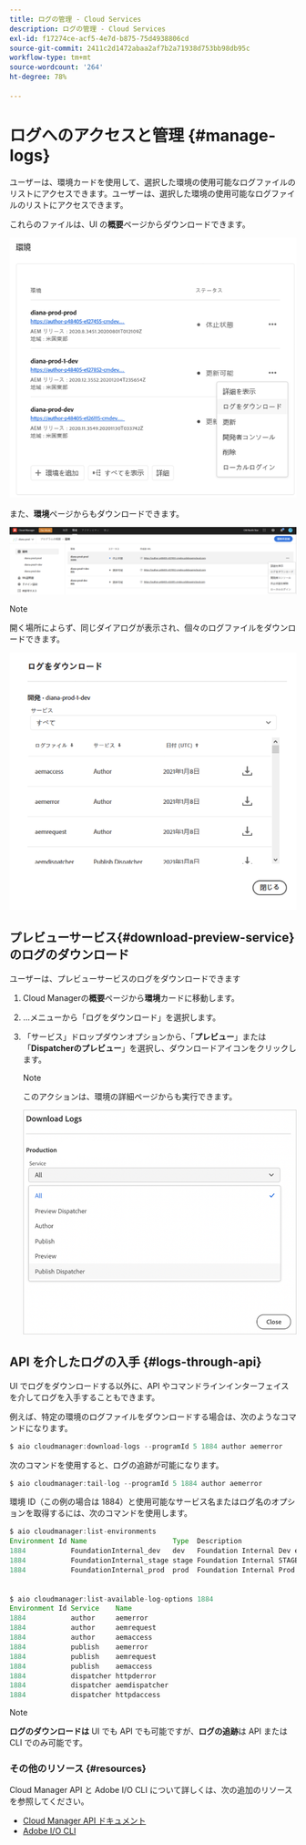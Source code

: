 ```yaml
---
title: ログの管理 - Cloud Services
description: ログの管理 - Cloud Services
exl-id: f17274ce-acf5-4e7d-b875-75d4938806cd
source-git-commit: 2411c2d1472abaa2af7b2a71938d753bb98db95c
workflow-type: tm+mt
source-wordcount: '264'
ht-degree: 78%

---
```


# ログへのアクセスと管理 {#manage-logs}

ユーザーは、環境カードを使用して、選択した環境の使用可能なログファイルのリストにアクセスできます。ユーザーは、選択した環境の使用可能なログファイルのリストにアクセスできます。

これらのファイルは、UI の&#x200B;**概要**&#x200B;ページからダウンロードできます。

![](assets/download-logs1.png)

また、**環境**&#x200B;ページからもダウンロードできます。

![](assets/download-logs.png)

>[!NOTE]
>開く場所によらず、同じダイアログが表示され、個々のログファイルをダウンロードできます。

![](assets/download-logs2.png)

## プレビューサービス{#download-preview-service}のログのダウンロード

ユーザーは、プレビューサービスのログをダウンロードできます

1. Cloud Managerの&#x200B;**概要**&#x200B;ページから&#x200B;**環境**&#x200B;カードに移動します。

1. ...メニューから「ログをダウンロード」を選択します。

1. 「サービス」ドロップダウンオプションから、「**プレビュー**」または「**Dispatcherのプレビュー**」を選択し、ダウンロードアイコンをクリックします。

   >[!NOTE]
   >このアクションは、環境の詳細ページからも実行できます。

   ![](assets/download-preview.png)


## API を介したログの入手 {#logs-through-api}

UI でログをダウンロードする以外に、API やコマンドラインインターフェイスを介してログを入手することもできます。

例えば、特定の環境のログファイルをダウンロードする場合は、次のようなコマンドになります。

```java
$ aio cloudmanager:download-logs --programId 5 1884 author aemerror
```

次のコマンドを使用すると、ログの追跡が可能になります。

```java
$ aio cloudmanager:tail-log --programId 5 1884 author aemerror
```

環境 ID（この例の場合は 1884）と使用可能なサービス名またはログ名のオプションを取得するには、次のコマンドを使用します。

```java
$ aio cloudmanager:list-environments
Environment Id Name                     Type  Description                          
1884           FoundationInternal_dev   dev   Foundation Internal Dev environment  
1884           FoundationInternal_stage stage Foundation Internal STAGE environment
1884           FoundationInternal_prod  prod  Foundation Internal Prod environment
 
 
$ aio cloudmanager:list-available-log-options 1884
Environment Id Service    Name         
1884           author     aemerror     
1884           author     aemrequest   
1884           author     aemaccess    
1884           publish    aemerror     
1884           publish    aemrequest   
1884           publish    aemaccess    
1884           dispatcher httpderror   
1884           dispatcher aemdispatcher
1884           dispatcher httpdaccess
```

>[!NOTE]
>**ログのダウンロードは** UI でも API でも可能ですが、**ログの追跡**&#x200B;は API または CLI でのみ可能です。

### その他のリソース {#resources}

Cloud Manager API と Adobe I/O CLI について詳しくは、次の追加のリソースを参照してください。

* [Cloud Manager API ドキュメント](https://www.adobe.io/apis/experiencecloud/cloud-manager/docs.html)
* [Adobe I/O CLI](https://github.com/adobe/aio-cli-plugin-cloudmanager)
